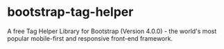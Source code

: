 # bootstrap-tag-helper
A free Tag Helper Library for Bootstrap (Version 4.0.0) - the world's most popular mobile-first and responsive front-end framework.

